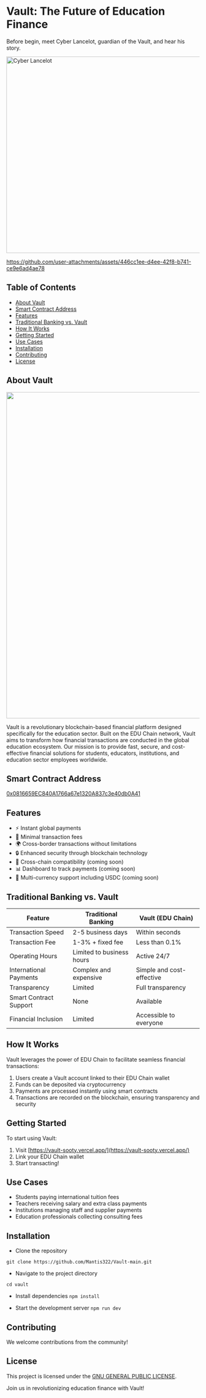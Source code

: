 # Vault: The Future of Education Finance

Before begin, meet Cyber Lancelot, guardian of the Vault, and hear his story.

<img src="https://github.com/user-attachments/assets/297f1231-7387-4654-b4dd-18db40afcc36" alt="Cyber Lancelot" width="512" />

https://github.com/user-attachments/assets/446cc1ee-d4ee-42f8-b741-ce9e6ad4ae78

## Table of Contents

- [About Vault](#about-vault)
- [Smart Contract Address](#smart-contract-address)
- [Features](#features)
- [Traditional Banking vs. Vault](#traditional-banking-vs-vault)
- [How It Works](#how-it-works)
- [Getting Started](#getting-started)
- [Use Cases](#use-cases)
- [Installation](#installation)
- [Contributing](#contributing)
- [License](#license)

## About Vault

<img width="850" src="https://github.com/user-attachments/assets/79ea4a9e-ab02-4a12-b56a-2fc6de516996">

Vault is a revolutionary blockchain-based financial platform designed specifically for the education sector. Built on the EDU Chain network, Vault aims to transform how financial transactions are conducted in the global education ecosystem.
Our mission is to provide fast, secure, and cost-effective financial solutions for students, educators, institutions, and education sector employees worldwide.

## Smart Contract Address
[0x0816659EC840A1766a67e1320A837c3e40db0A41](https://opencampus-codex.blockscout.com/address/0x0816659EC840A1766a67e1320A837c3e40db0A41)

## Features
- ⚡ Instant global payments
- 💸 Minimal transaction fees
- 🌍 Cross-border transactions without limitations
- 🔒 Enhanced security through blockchain technology
- 🔗 Cross-chain compatibility (coming soon)
- 📊 Dashboard to track payments (coming soon)
- 💱 Multi-currency support including USDC (coming soon)

## Traditional Banking vs. Vault

| Feature | Traditional Banking | Vault (EDU Chain) |
|---------|---------------------|-------------------|
| Transaction Speed | 2-5 business days | Within seconds |
| Transaction Fee | 1-3% + fixed fee | Less than 0.1% |
| Operating Hours | Limited to business hours | Active 24/7 |
| International Payments | Complex and expensive | Simple and cost-effective |
| Transparency | Limited | Full transparency |
| Smart Contract Support | None | Available |
| Financial Inclusion | Limited | Accessible to everyone |

## How It Works

Vault leverages the power of EDU Chain to facilitate seamless financial transactions:
1. Users create a Vault account linked to their EDU Chain wallet
2. Funds can be deposited via cryptocurrency
3. Payments are processed instantly using smart contracts
4. Transactions are recorded on the blockchain, ensuring transparency and security

## Getting Started

To start using Vault:
1. Visit [https://vault-sooty.vercel.app/](https://vault-sooty.vercel.app/)
2. Link your EDU Chain wallet
3. Start transacting!

## Use Cases
- Students paying international tuition fees
- Teachers receiving salary and extra class payments
- Institutions managing staff and supplier payments
- Education professionals collecting consulting fees

## Installation

- Clone the repository

```git clone https://github.com/Mantis322/Vault-main.git```

- Navigate to the project directory

`cd vault`

- Install dependencies
```npm install```

- Start the development server
```npm run dev```

## Contributing
We welcome contributions from the community! 

## License
This project is licensed under the [GNU GENERAL PUBLIC LICENSE](LICENSE).

Join us in revolutionizing education finance with Vault!
